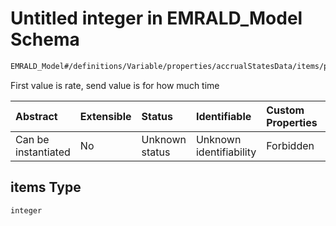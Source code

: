 # Untitled integer in EMRALD\_Model Schema

```txt
EMRALD_Model#/definitions/Variable/properties/accrualStatesData/items/properties/accrualTable/items/items
```

First value is rate, send value is for how much time

| Abstract            | Extensible | Status         | Identifiable            | Custom Properties | Additional Properties | Access Restrictions | Defined In                                                                                          |
| :------------------ | :--------- | :------------- | :---------------------- | :---------------- | :-------------------- | :------------------ | :-------------------------------------------------------------------------------------------------- |
| Can be instantiated | No         | Unknown status | Unknown identifiability | Forbidden         | Allowed               | none                | [EMRALD\_JsonSchemaV3\_0.json\*](../../../../out/EMRALD_JsonSchemaV3_0.json "open original schema") |

## items Type

`integer`
